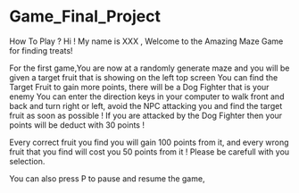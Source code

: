 # Game_Final_Project


How To Play ? 
Hi ! My name is XXX , Welcome to the Amazing Maze Game for finding treats!

For the first game,You are now at a randomly generate maze and you will be given a target fruit that is showing on the left top screen 
You can find the Target Fruit to gain more points, there will be a Dog Fighter that is your enemy
You can enter the direction keys in your computer to walk front and back and turn right or left, avoid the NPC attacking you and find the target fruit as soon as possible ! If you are attacked by the Dog Fighter then your points will be deduct with 30 points ! 

Every correct fruit you find you will gain 100 points from it, and every wrong fruit that you find will cost you 50 points from it ! Please be carefull with you selection. 

You can also press P to pause and resume the game, 